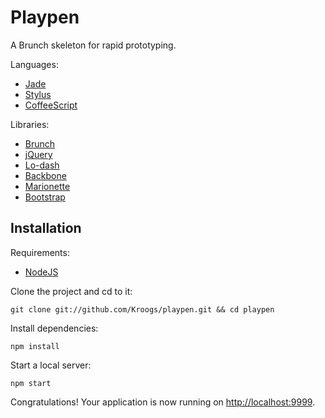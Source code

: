 Playpen
=======

A Brunch skeleton for rapid prototyping.

Languages:

- [Jade][Jade]
- [Stylus][Stylus]
- [CoffeeScript][CoffeeScript]

Libraries:

- [Brunch][Brunch]
- [jQuery][jQuery]
- [Lo-dash][Lo-dash]
- [Backbone][Backbone]
- [Marionette][Marionette]
- [Bootstrap][Bootstrap]

Installation
------------

Requirements:

- [NodeJS][NodeJS]

Clone the project and cd to it:

    git clone git://github.com/Kroogs/playpen.git && cd playpen

Install dependencies:

    npm install

Start a local server:

    npm start

Congratulations!  Your application is now running on
[http://localhost:9999](http://localhost:9999).

[NodeJS]: http://nodejs.org/ "NodeJS"
[Brunch]: http://brunch.io "Brunch"
[Jade]: http://jade-lang.com/ "Jade"
[Stylus]: http://learnboost.github.io/stylus/ "Stylus"
[CoffeeScript]: http://coffeescript.org/ "CoffeeScript"
[jQuery]: http://jquery.com/ "jQuery"
[Backbone]: http://backbonejs.org/ "Backbone"
[Lo-dash]: http://lodash.com/ "Lo-Dash"
[Marionette]: http://marionettejs.com/ "Marionette"
[Bootstrap]: http://twitter.github.io/bootstrap/ "Bootstrap"
